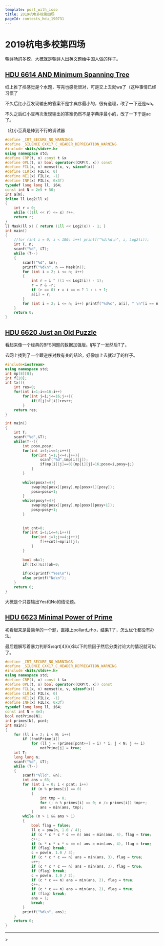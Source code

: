 ```yaml
---
template: post_with_isso
title: 2019杭电多校第四场
pageId: contests_hdu_190731
---
```


# 2019杭电多校第四场

朝鲜场的多校，大概就是朝鲜人出英文题给中国人做的样子。

## [HDU 6614 AND Minimum Spanning Tree](http://acm.hdu.edu.cn/showproblem.php?pid=6614)

纸上推了推感觉是个水题，写完也感觉很对，可是交上去就wa了（这种事情已经习惯了

不久后红小豆发现输出的答案不是字典序最小的，很有道理，改了一下还是wa。

不久之后红小豆再次发现输出的答案仍然不是字典序最小的，改了一下于是ac了。

（红小豆真是棒到不行的调试器

```cpp
#define _CRT_SECURE_NO_WARNINGS
#define _SILENCE_CXX17_C_HEADER_DEPRECATION_WARNING
#include <bits/stdc++.h>
using namespace std;
#define CRP(t, x) const t &x
#define OPL(t, x) bool operator<(CRP(t, x)) const
#define FIL(x, v) memset(x, v, sizeof(x))
#define CLR(x) FIL(x, 0)
#define NE1(x) FIL(x, -1)
#define INF(x) FIL(x, 0x3f)
typedef long long ll, i64;
const int N = 2e5 + 50;
int a[N];
inline ll Log2(ll x)
{
    int r = 0;
    while ((1ll << r) <= x) r++;
    return r;
}
ll Mask(ll x) { return (1ll << Log2(x)) - 1; }
int main()
{
    //for (int i = 0; i < 100; i++) printf("%d:%d\n", i, Log2(i));
    int T, n;
    scanf("%d", &T);
    while (T--)
    {
        scanf("%d", &n);
        printf("%d\n", n == Mask(n));
        for (int i = 2; i <= n; i++)
        {
            int r = i ^ ((1 << Log2(i)) - 1);
            r = r & -r;
            if (r == 0) r = i == n ? 1 : i + 1;
            a[i] = r;
        }
        for (int i = 2; i <= n; i++) printf("%d%c", a[i], " \n"[i == n]);
    }
    return 0;
}
```

## [HDU 6620 Just an Old Puzzle](http://acm.hdu.edu.cn/showproblem.php?pid=6620)

看起来像一个经典的BFS问题的数据加强版。lj写了一发然后T了。

去网上找到了一个跟逆序对数有关的结论，好像加上去就过了的样子。

```cpp
#include<iostream>
using namespace std;
int mp[8][8];
int f[20];
int tx(){
    int res=0;
    for(int i=1;i<=16;i++)
        for(int j=i;j<=16;j++){
            if(f[j]<f[i])res++;
        }
    return res;
}

int main()
{
    int T;
    scanf("%d",&T);
    while(T--){
        int posx,posy;
        for(int i=1;i<=4;i++){
            for(int j=1;j<=4;j++){
                scanf("%d",&mp[i][j]);
                if(mp[i][j]==0){mp[i][j]=16;posx=i,posy=j;}
            }
        }
        
        while(posx!=4){
            swap(mp[posx][posy],mp[posx+1][posy]);
            posx=posx+1;
        }
        while(posy!=4){
            swap(mp[posx][posy],mp[posx][posy+1]);
            posy=posy+1;
        }
        
        
        int cnt=0;
        for(int i=1;i<=4;i++){
            for(int j=1;j<=4;j++){
                f[++cnt]=mp[i][j];
            }
        }
        
        bool ok=1;
        if((tx()&1))ok=0;
        
        if(ok)printf("Yes\n");
        else printf("No\n");
    }
    return 0;
}
```

大概是个只要输出Yes和No的结论题。

## [HDU 6623 Minimal Power of Prime](http://acm.hdu.edu.cn/showproblem.php?pid=6623)

初看起来是最简单的一个题，直接上pollard\_rho，结果T了，怎么优化都没有办法。

最后题解写着暴力判断$\sqrt[4]{n}$以下的质因子然后分类讨论大的情况就可以了。

```cpp
#define _CRT_SECURE_NO_WARNINGS
#define _SILENCE_CXX17_C_HEADER_DEPRECATION_WARNING
#include <bits/stdc++.h>
using namespace std;
#define CRP(t, x) const t &x
#define OPL(t, x) bool operator<(CRP(t, x)) const
#define FIL(x, v) memset(x, v, sizeof(x))
#define CLR(x) FIL(x, 0)
#define NE1(x) FIL(x, -1)
#define INF(x) FIL(x, 0x3f)
typedef long long ll, i64;
const int N = 4e3;
bool notPrime[N];
int primes[N], pcnt;
int main()
{
    for (ll i = 2; i < N; i++)
        if (!notPrime[i])
            for (ll j = (primes[pcnt++] = i) * i; j < N; j += i)
                notPrime[j] = true;
    int T;
    long long n;
    scanf("%d", &T);
    while (T--)
    {
        scanf("%lld", &n);
        int ans = 63;
        for (int i = 0; i < pcnt; i++)
            if (n % primes[i] == 0)
            {
                int tmp = 0;
                for (; n % primes[i] == 0; n /= primes[i]) tmp++;
                ans = min(ans, tmp);
            }
        while (n > 1 && ans > 1)
        {
            bool flag = false;
            ll c = pow(n, 1.0 / 4);
            if (c * c * c * c == n) ans = min(ans, 4), flag = true;
            c++;
            if (c * c * c * c == n) ans = min(ans, 4), flag = true;
            if (flag) break;
            c = pow(n, 1.0 / 3);
            if (c * c * c == n) ans = min(ans, 3), flag = true;
            c++;
            if (c * c * c == n) ans = min(ans, 3), flag = true;
            if (flag) break;
            c = pow(n, 1.0 / 2);
            if (c * c == n) ans = min(ans, 2), flag = true;
            c++;
            if (c * c == n) ans = min(ans, 2), flag = true;
            if (flag) break;
            ans = 1;
            break;
        }
        printf("%d\n", ans);
    }
    return 0;
}
```




<hr />
> <span id='poem'></span>

<div id="__comment"></div>
<script>$(function(){$.ajax('/api/poem?rnd='+Date.now()+Math.random()).done(function(data){$('#poem').text(data);});});</script>
